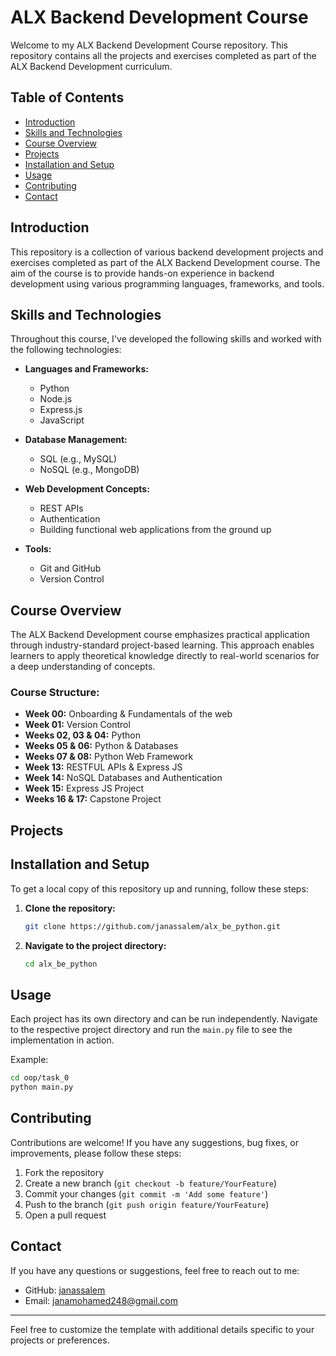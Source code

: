 # ALX Backend Development Course

Welcome to my ALX Backend Development Course repository. This repository contains all the projects and exercises completed as part of the ALX Backend Development curriculum.

## Table of Contents

- [Introduction](#introduction)
- [Skills and Technologies](#skills-and-technologies)
- [Course Overview](#course-overview)
- [Projects](#projects)
- [Installation and Setup](#installation-and-setup)
- [Usage](#usage)
- [Contributing](#contributing)
- [Contact](#contact)

## Introduction

This repository is a collection of various backend development projects and exercises completed as part of the ALX Backend Development course. The aim of the course is to provide hands-on experience in backend development using various programming languages, frameworks, and tools.

## Skills and Technologies

Throughout this course, I've developed the following skills and worked with the following technologies:

- **Languages and Frameworks:**
  - Python
  - Node.js
  - Express.js
  - JavaScript

- **Database Management:**
  - SQL (e.g., MySQL)
  - NoSQL (e.g., MongoDB)

- **Web Development Concepts:**
  - REST APIs
  - Authentication
  - Building functional web applications from the ground up

- **Tools:**
  - Git and GitHub
  - Version Control

## Course Overview

The ALX Backend Development course emphasizes practical application through industry-standard project-based learning. This approach enables learners to apply theoretical knowledge directly to real-world scenarios for a deep understanding of concepts.

### Course Structure:

- **Week 00:** Onboarding & Fundamentals of the web
- **Week 01:** Version Control
- **Weeks 02, 03 & 04:** Python
- **Weeks 05 & 06:** Python & Databases
- **Weeks 07 & 08:** Python Web Framework
- **Week 13:** RESTFUL APIs & Express JS
- **Week 14:** NoSQL Databases and Authentication
- **Week 15:** Express JS Project
- **Weeks 16 & 17:** Capstone Project

## Projects


## Installation and Setup

To get a local copy of this repository up and running, follow these steps:

1. **Clone the repository:**
   ```sh
   git clone https://github.com/janassalem/alx_be_python.git
   ```
2. **Navigate to the project directory:**
   ```sh
   cd alx_be_python
   ```

## Usage

Each project has its own directory and can be run independently. Navigate to the respective project directory and run the `main.py` file to see the implementation in action.

Example:
```sh
cd oop/task_0
python main.py
```

## Contributing

Contributions are welcome! If you have any suggestions, bug fixes, or improvements, please follow these steps:

1. Fork the repository
2. Create a new branch (`git checkout -b feature/YourFeature`)
3. Commit your changes (`git commit -m 'Add some feature'`)
4. Push to the branch (`git push origin feature/YourFeature`)
5. Open a pull request


## Contact

If you have any questions or suggestions, feel free to reach out to me:

- GitHub: [janassalem](https://github.com/janassalem)
- Email: [janamohamed248@gmail.com](janamohamed248@gmail.com)

---

Feel free to customize the template with additional details specific to your projects or preferences.
